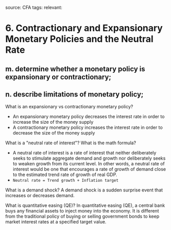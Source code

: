 source: CFA
tags: 
relevant: 

# 6. Contractionary and Expansionary Monetary Policies and the Neutral Rate

## m. determine whether a monetary policy is expansionary or contractionary;
## n. describe limitations of monetary policy;

What is an expansionary vs contractionary monetary policy?
- An expansionary monetary policy decreases the interest rate in order to increase the size of the money supply
- A contractionary monetary policy increases the interest rate in order to decrease the size of the money supply

What is a "neutral rate of interest"? What is the math formula?
- A neutral rate of interest is a rate of interest that neither deliberately seeks to stimulate aggregate demand and growth nor deliberately seeks to weaken growth from its current level. In other words, a neutral rate of interest would be one that encourages a rate of growth of demand close to the estimated trend rate of growth of real GDP.
- `Neutral rate = Trend growth + Inflation target`

What is a demand shock?
A demand shock is a sudden surprise event that increases or decreases demand.

What is quantitative easing (QE)?
In quantitative easing (QE), a central bank buys any financial assets to inject money into the economy. It is different from the traditional policy of buying or selling government bonds to keep market interest rates at a specified target value.

